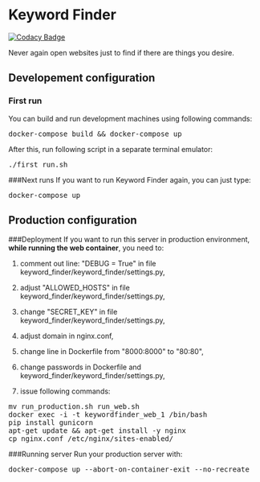 # Keyword Finder
[![Codacy Badge](https://api.codacy.com/project/badge/Grade/25ac0fa16b404b0ebabd32d50492def8)](https://www.codacy.com/app/Agrendalath/Keyword-Finder?utm_source=github.com&amp;utm_medium=referral&amp;utm_content=Agrendalath/Keyword-Finder&amp;utm_campaign=Badge_Grade)

Never again open websites just to find if there are things you desire.

## Developement configuration
### First run
You can build and run development machines using following commands:
<pre>
docker-compose build && docker-compose up
</pre>
After this, run following script in a separate terminal emulator:
<pre>
./first_run.sh
</pre>

###Next runs
If you want to run Keyword Finder again, you can just type:
<pre>
docker-compose up
</pre>


## Production configuration
###Deployment
If you want to run this server in production environment, **while running the web container**, you need to:

1. comment out line: "DEBUG = True" in file keyword_finder/keyword_finder/settings.py,

2. adjust "ALLOWED_HOSTS" in file keyword_finder/keyword_finder/settings.py,

3. change "SECRET_KEY" in file keyword_finder/keyword_finder/settings.py,

4. adjust domain in nginx.conf,

5. change line in Dockerfile from "8000:8000" to "80:80",

6. change passwords in Dockerfile and keyword_finder/keyword_finder/settings.py,

7. issue following commands:
<pre>
mv run_production.sh run_web.sh
docker exec -i -t keywordfinder_web_1 /bin/bash
pip install gunicorn
apt-get update && apt-get install -y nginx
cp nginx.conf /etc/nginx/sites-enabled/
</pre>

###Running server
Run your production server with:
<pre>docker-compose up --abort-on-container-exit --no-recreate</pre>